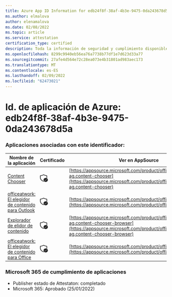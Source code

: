```yaml
---
title: Azure App ID Information for edb24f8f-38af-4b3e-9475-0da243678d5a
ms.author: elmalova
author: elenamalova
ms.date: 02/08/2022
ms.topic: article
ms.service: attestation
certification_type: certified
description: Toda la información de seguridad y cumplimiento disponible para edb24f8f-38af-4b3e-9475-0da243678d5a.
ms.openlocfilehash: 8299c9940eb56ea76a7738b77df1e7d623d33a77
ms.sourcegitcommit: 27afe4d564e72c28ea073e4b31801ad983aec173
ms.translationtype: MT
ms.contentlocale: es-ES
ms.lasthandoff: 02/09/2022
ms.locfileid: "62473021"
---
```

# <a name="azure-app-id-edb24f8f-38af-4b3e-9475-0da243678d5a"></a>Id. de aplicación de Azure: edb24f8f-38af-4b3e-9475-0da243678d5a


### <a name="apps-associated-with-this-id"></a>Aplicaciones asociadas con este identificador:
| **Nombre de la aplicación** | **Certificado** | **Ver en AppSource** |
|--------------|---------------|-----------------------|
| [Content Chooser](https://docs.microsoft.com/microsoft-365-app-certification/forward/officeatwork-ag.content-chooser) | <img alt="Certified application badge" src="../media/certified-badge.png" height="25" width="25" /> | [https://appsource.microsoft.com/product/office/officeatwork-ag.content-chooser](https://appsource.microsoft.com/product/office/officeatwork-ag.content-chooser) |
| [officeatwork: El elegidor de contenido para Outlook](https://docs.microsoft.com/microsoft-365-app-certification/forward/WA104380690) | <img alt="Certified application badge" src="../media/certified-badge.png" height="25" width="25" /> | [https://appsource.microsoft.com/product/office/WA104380690](https://appsource.microsoft.com/product/office/WA104380690) |
| [Explorador de elidor de contenido](https://docs.microsoft.com/microsoft-365-app-certification/forward/officeatwork-ag.content-chooser-browser) | <img alt="Certified application badge" src="../media/certified-badge.png" height="25" width="25" /> | [https://appsource.microsoft.com/product/office/officeatwork-ag.content-chooser-browser](https://appsource.microsoft.com/product/office/officeatwork-ag.content-chooser-browser) |
| [officeatwork: El elegidor de contenido para Office](https://docs.microsoft.com/microsoft-365-app-certification/forward/WA104380602) | <img alt="Certified application badge" src="../media/certified-badge.png" height="25" width="25" /> | [https://appsource.microsoft.com/product/office/WA104380602](https://appsource.microsoft.com/product/office/WA104380602) |

### <a name="microsoft-365-app-compliance-status"></a>Microsoft 365 de cumplimiento de aplicaciones
- Publisher estado de Attestaton: completado
- Microsoft 365: Aprobado (25/01/2022)
